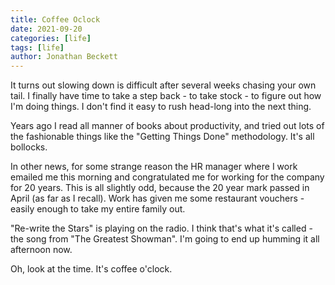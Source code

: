 ```yaml
---
title: Coffee Oclock
date: 2021-09-20
categories: [life]
tags: [life]
author: Jonathan Beckett
---
```


It turns out slowing down is difficult after several weeks chasing your own tail. I finally have time to take a step back - to take stock - to figure out how I'm doing things. I don't find it easy to rush head-long into the next thing.

Years ago I read all manner of books about productivity, and tried out lots of the fashionable  things like the "Getting Things Done" methodology. It's all bollocks.

In other news, for some strange reason the HR manager where I work emailed me this morning and congratulated me for working for the company for 20 years. This is all slightly odd, because the 20 year mark passed in April (as far as I recall). Work has given me some restaurant vouchers - easily enough to take my entire family out.

"Re-write the Stars" is playing on the radio. I think that's what it's called - the song from "The Greatest Showman". I'm going to end up humming it all afternoon now.

Oh, look at the time. It's coffee o'clock.